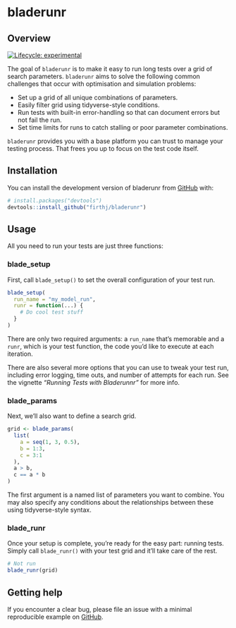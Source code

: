 
<!-- README.md is generated from README.Rmd. Please edit that file -->

# bladerunr

## Overview

<!-- badges: start -->

[![Lifecycle:
experimental](https://img.shields.io/badge/lifecycle-experimental-orange.svg)](https://lifecycle.r-lib.org/articles/stages.html#experimental)
<!-- badges: end -->

The goal of `bladerunr` is to make it easy to run long tests over a grid
of search parameters. `bladerunr` aims to solve the following common
challenges that occur with optimisation and simulation problems:

-   Set up a grid of all unique combinations of parameters.
-   Easily filter grid using tidyverse-style conditions.
-   Run tests with built-in error-handling so that can document errors
    but not fail the run.
-   Set time limits for runs to catch stalling or poor parameter
    combinations.

`bladerunr` provides you with a base platform you can trust to manage
your testing process. That frees you up to focus on the test code
itself.

## Installation

You can install the development version of bladerunr from
[GitHub](https://github.com/) with:

``` r
# install.packages("devtools")
devtools::install_github("firthj/bladerunr")
```

## Usage

All you need to run your tests are just three functions:

### blade\_setup

First, call `blade_setup()` to set the overall configuration of your
test run.

``` r
blade_setup(
  run_name = "my_model_run",
  runr = function(...) {
    # Do cool test stuff
  }
)
```

There are only two required arguments: a `run_name` that’s memorable and
a `runr`, which is your test function, the code you’d like to execute at
each iteration.

There are also several more options that you can use to tweak your test
run, including error logging, time outs, and number of attempts for each
run. See the vignette *“Running Tests with Bladerunnr”* for more info.

### blade\_params

Next, we’ll also want to define a search grid.

``` r
grid <- blade_params(
  list(
    a = seq(1, 3, 0.5),
    b = 1:3,
    c = 3:1
  ),
  a > b,
  c == a * b
)
```

The first argument is a named list of parameters you want to combine.
You may also specify any conditions about the relationships between
these using tidyverse-style syntax.

### blade\_runr

Once your setup is complete, you’re ready for the easy part: running
tests. Simply call `blade_runr()` with your test grid and it’ll take
care of the rest.

``` r
# Not run
blade_runr(grid)
```

## Getting help

If you encounter a clear bug, please file an issue with a minimal
reproducible example on
[GitHub](https://github.com/firthj/bladerunr/issues).
